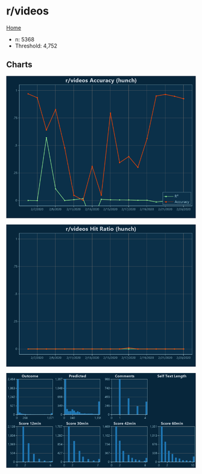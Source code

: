 # r/videos

[Home](../index.md)

* n: 5368
* Threshold: 4,752

## Charts

![r/videos R² (hunch)](../images/hunch_videos_Accuracy.png "r/videos R² (hunch)")

![r/videos Hit Ratio (hunch)](../images/hunch_videos_HitRatio.png "r/videos Hit Ratio (hunch)")

![r/videos Distributions (hunch)](../images/hunch_videos_Distributions.png "r/videos Distributions (hunch)")

